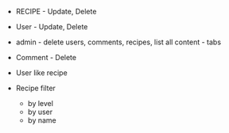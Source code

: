 * RECIPE - Update, Delete
* User - Update, Delete
* admin - delete users, comments, recipes, list all content - tabs
* Comment - Delete
* User like recipe

* Recipe filter 
    * by level
    * by user
    * by name
